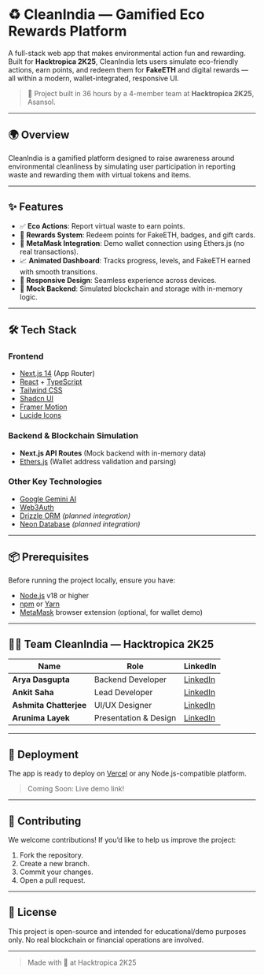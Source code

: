 # ♻️ CleanIndia — Gamified Eco Rewards Platform

A full-stack web app that makes environmental action fun and rewarding. Built for **Hacktropica 2K25**, CleanIndia lets users simulate eco-friendly actions, earn points, and redeem them for **FakeETH** and digital rewards — all within a modern, wallet-integrated, responsive UI.

> 🚀 Project built in 36 hours by a 4-member team at **Hacktropica 2K25**, Asansol.

---

## 🌍 Overview

CleanIndia is a gamified platform designed to raise awareness around environmental cleanliness by simulating user participation in reporting waste and rewarding them with virtual tokens and items.

---

## ✨ Features

- ✅ **Eco Actions**: Report virtual waste to earn points.
- 🎁 **Rewards System**: Redeem points for FakeETH, badges, and gift cards.
- 🦊 **MetaMask Integration**: Demo wallet connection using Ethers.js (no real transactions).
- 📈 **Animated Dashboard**: Tracks progress, levels, and FakeETH earned with smooth transitions.
- 📱 **Responsive Design**: Seamless experience across devices.
- 💾 **Mock Backend**: Simulated blockchain and storage with in-memory logic.

---

## 🛠️ Tech Stack

### Frontend
- [Next.js 14](https://nextjs.org/) (App Router)
- [React](https://react.dev/) + [TypeScript](https://www.typescriptlang.org/)
- [Tailwind CSS](https://tailwindcss.com/)
- [Shadcn UI](https://ui.shadcn.com/)
- [Framer Motion](https://www.framer.com/motion/)
- [Lucide Icons](https://lucide.dev/)

### Backend & Blockchain Simulation
- **Next.js API Routes** (Mock backend with in-memory data)
- [Ethers.js](https://docs.ethers.org/) (Wallet address validation and parsing)

### Other Key Technologies
- [Google Gemini AI](https://ai.google.dev/)
- [Web3Auth](https://web3auth.io/)
- [Drizzle ORM](https://orm.drizzle.team/) *(planned integration)*
- [Neon Database](https://neon.tech/) *(planned integration)*

---

## 📦 Prerequisites

Before running the project locally, ensure you have:

- [Node.js](https://nodejs.org/) v18 or higher
- [npm](https://www.npmjs.com/) or [Yarn](https://yarnpkg.com/)
- [MetaMask](https://metamask.io/) browser extension (optional, for wallet demo)

---

## 🧑‍💻 Team CleanIndia — Hacktropica 2K25

| Name                | Role                 | LinkedIn                                                                 |
|---------------------|----------------------|--------------------------------------------------------------------------|
| **Arya Dasgupta**   | Backend Developer    | [LinkedIn](https://www.linkedin.com/in/aryadasgupta2004/)                |
| **Ankit Saha**      | Lead Developer       | [LinkedIn](https://www.linkedin.com/in/ankit-saha09/)                    |
| **Ashmita Chatterjee** | UI/UX Designer   | [LinkedIn](https://www.linkedin.com/in/ashmita-chatterjee-62272628b/)   |
| **Arunima Layek**   | Presentation & Design| [LinkedIn](https://www.linkedin.com/in/arunima-layek-619755355/)         |

---

## 🚀 Deployment

The app is ready to deploy on [Vercel](https://vercel.com/) or any Node.js-compatible platform.

> Coming Soon: Live demo link!

---

## 🤝 Contributing

We welcome contributions! If you’d like to help us improve the project:

1. Fork the repository.
2. Create a new branch.
3. Commit your changes.
4. Open a pull request.

---

## 📄 License

This project is open-source and intended for educational/demo purposes only. No real blockchain or financial operations are involved.

---

> Made with 💚 at Hacktropica 2K25
